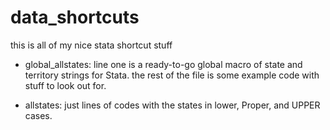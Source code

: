 # data_shortcuts
this is all of my nice stata shortcut stuff

- global_allstates:
line one is a ready-to-go global macro of state and territory strings for Stata.
the rest of the file is some example code with stuff to look out for.

- allstates:
just lines of codes with the states in lower, Proper, and UPPER cases.

